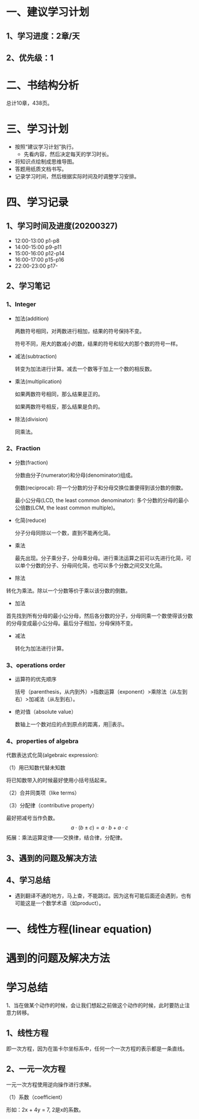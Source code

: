 # 一、建议学习计划

## 1、学习进度：2章/天

## 2、优先级：1

# 二、书结构分析

总计10章，438页。

# 三、学习计划

- 按照“建议学习计划”执行。
  - 先看内容，然后决定每天的学习时长。
- 将知识点绘制成思维导图。
- 答题用纸质文档书写。
- 记录学习时间，然后根据实际时间及时调整学习安排。

# 四、学习记录

## 1、学习时间及进度(20200327)

-  12:00-13:00  p1-p8
- 14:00-15:00 p9-p11
- 15:00-16:00 p12-p14
- 16:00-17:00 p15-p16
- 22:00-23:00 p17-

## 2、学习笔记

### 1、Integer

- 加法(addition)

  两数符号相同，对两数进行相加，结果的符号保持不变。

  符号不同，用大的数减小的数，结果的符号和较大的那个数的符号一样。

- 减法(subtraction)

  转变为加法进行计算。减去一个数等于加上一个数的相反数。

- 乘法(multiplication)

  如果两数符号相同，那么结果是正的。

  如果两数符号相反，那么结果是负的。

- 除法(division)

  同乘法。

### 2、Fraction

- 分数(fraction)

  分数由分子(numerator)和分母(denominator)组成。

  倒数(reciprocal):  将一个分数的分子和分母交换位置便得到该分数的倒数。

  最小公分母(LCD, the least common denominator):  多个分数的分母的最小公倍数(LCM, the least common multiple)。

- 化简(reduce)

  分子分母同除以一个数，直到不能再化简。

- 乘法

  最先出现。分子乘分子，分母乘分母。进行乘法运算之前可以先进行化简，可以单个分数的分子、分母间化简，也可以多个分数之间交叉化简。

-  除法

  转化为乘法。除以一个分数等价于乘以该分数的倒数。

-   加法

  首先找到所有分母的最小公分母，然后各分数的分子，分母同乘一个数使得该分数的分母变成最小公分母。最后分子相加，分母保持不变。

- 减法

   转化为加法进行计算。

### 3、operations order

- 运算符的优先顺序

  括号（parenthesis，从内到外）>指数运算（exponent）>乘除法（从左到右）>加减法（从左到右）。

- 绝对值（absolute value）

  数轴上一个数对应的点到原点的距离，用||表示。

### 4、properties of algebra

代数表达式化简(algebraic expression):

（1）用已知数代替未知数

将已知数带入的时候最好使用小括号括起来。

（2）合并同类项（like terms）

（3）分配律（contributive property）

 最好把减号当作负数。
$$
a \cdot (b \pm c) = a \cdot b + a \cdot c
$$
拓展：乘法运算定律——交换律，结合律，分配律。

## 3、遇到的问题及解决方法

## 4、学习总结

- 遇到翻译不通的地方，马上查，不能跳过。因为这有可能后面还会遇到，也有可能这是一个数学术语（如product）。

# 一、线性方程(linear equation)

# 遇到的问题及解决方法

# 学习总结

1、当在做某个动作的时候，会让我们想起之前做这个动作的时候，此时要防止注意力转移。

## 1、线性方程

即一次方程，因为在笛卡尔坐标系中，任何一个一次方程的表示都是一条直线。

## 2、一元一次方程

一元一次方程使用逆向操作进行求解。

（1）系数（coefficient）

形如：2x + 4y = 7, 2是x的系数。







